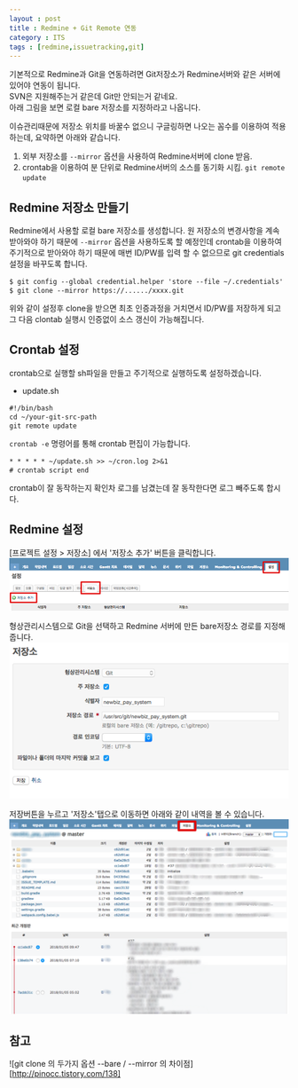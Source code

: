 ```yaml
---
layout : post
title : Redmine + Git Remote 연동 
category : ITS 
tags : [redmine,issuetracking,git]
---
```

기본적으로 Redmine과 Git을 연동하려면 Git저장소가 Redmine서버와 같은 서버에 있어야 연동이 됩니다.    
SVN은 지원해주는거 같은데 Git만 안되는거 같네요.     
아래 그림을 보면 로컬 bare 저장소를 지정하라고 나옵니다.


이슈관리때문에 저장소 위치를 바꿀수 없으니 구글링하면 나오는 꼼수를 이용하여 적용하는데, 요약하면 아래와 같습니다.    

1. 외부 저장소를 `--mirror` 옵션을 사용하여 Redmine서버에 clone 받음.
2. crontab을 이용하여 분 단위로 Redmine서버의 소스를 동기화 시킴. `git remote update`

Redmine 저장소 만들기
----
Redmine에서 사용할 로컬 bare 저장소를 생성합니다. 원 저장소의 변경사항을 계속 받아와야 하기 때문에 `--mirror` 옵션을 사용하도록 할 예정인데 crontab을 이용하여 주기적으로 받아와야 하기 때문에 매번 ID/PW를 입력 할 수 없으므로 git credentials 설정을 바꾸도록 합니다.

```vim
$ git config --global credential.helper 'store --file ~/.credentials'
$ git clone --mirror https://....../xxxx.git
```

위와 같이 설정후 clone을 받으면 최초 인증과정을 거치면서 ID/PW를 저장하게 되고 그 다음 clontab 실행시 인증없이 소스 갱신이 가능해집니다.

Crontab 설정
----
crontab으로 실행할 sh파일을 만들고 주기적으로 실행하도록 설정하겠습니다.

- update.sh
```vim
#!/bin/bash
cd ~/your-git-src-path
git remote update
```

`crontab -e` 명령어를 통해 crontab 편집이 가능합니다.
```vim
* * * * * ~/update.sh >> ~/cron.log 2>&1
# crontab script end
```

crontab이 잘 동작하는지 확인차 로그를 남겼는데 잘 동작한다면 로그 빼주도록 합시다.

Redmine 설정
----
[프로젝트 설정 > 저장소] 에서 '저장소 추가' 버튼을 클릭합니다.     
![Redmine-Setup-Repository](/assets/img/its/redmine-git/1.png)      

형상관리시스템으로 Git을 선택하고 Redmine 서버에 만든 bare저장소 경로를 지정해줍니다.    
![Redmine-Setup-Repository](/assets/img/its/redmine-git/2.png)      

저장버튼을 누르고 '저장소'탭으로 이동하면 아래와 같이 내역을 볼 수 있습니다.     
![Redmine-Setup-Repository](/assets/img/its/redmine-git/3.png)      


참고
----
![git clone 의 두가지 옵션 --bare / --mirror 의 차이점][http://pinocc.tistory.com/138]



